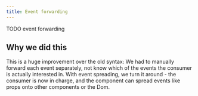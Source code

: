 ```yaml
---
title: Event forwarding
---
```


TODO event forwarding

## Why we did this

This is a huge improvement over the old syntax: We had to manually forward each event separately, not know which of the events the consumer is actually interested in. With event spreading, we turn it around - the consumer is now in charge, and the component can spread events like props onto other components or the Dom.
